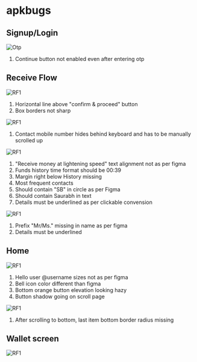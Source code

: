# apkbugs
## Signup/Login
![Otp](./images/OTP.jpeg)
1. Continue button not enabled even after entering otp

## Receive Flow
![RF1](./images/Requestfunds1.jpeg)
1. Horizontal line above "confirm & proceed" button
2. Box borders not sharp

![RF1](./images/Requestfunds.jpeg)
1. Contact mobile number hides behind keyboard and has to be manually scrolled up

![RF1](./images/Requestfunds2.jpeg)
1. "Receive money at lightening speed" text alignment not as per figma
2. Funds history time format should be 00:39
3. Margin right below History missing
4. Most frequent contacts
  1. Should contain "SB" in circle as per Figma
  2. Should contain Saurabh in text
5. Details must be underlined as per clickable convension

![RF1](./images/RequestSB.jpeg)
1. Prefix "Mr/Ms." missing in name as per figma
2. Details must be underlined

## Home
![RF1](./images/Home.jpeg)
1. Hello user @username sizes not as per figma
2. Bell icon color different than figma
3. Bottom orange button elevation looking hazy
4. Button shadow going on scroll page

![RF1](./images/Home.jpeg)
1. After scrolling to bottom, last item bottom border radius missing

## Wallet screen
![RF1](./images/Home.jpeg)
